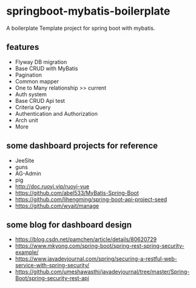 # springboot-mybatis-boilerplate

A boilerplate Template project for spring boot with mybatis.

## features

- Flyway DB migration
- Base CRUD with MyBatis  
- Pagination 
- Common mapper
- One to Many relationship >> current
- Auth system
- Base CRUD Api test
- Criteria Query
- Authentication and Authorization
- Arch unit
- More 

## some dashboard projects for reference 

- JeeSite 
- guns
- AG-Admin
- pig
- http://doc.ruoyi.vip/ruoyi-vue
- https://github.com/abel533/MyBatis-Spring-Boot
- https://github.com/lihengming/spring-boot-api-project-seed
- https://github.com/wyait/manage

## some blog for dashboard design 

- https://blog.csdn.net/pamchen/article/details/80620729
- https://www.mkyong.com/spring-boot/spring-rest-spring-security-example/
- https://www.javadevjournal.com/spring/securing-a-restful-web-service-with-spring-security/
- https://github.com/umeshawasthi/javadevjournal/tree/master/Spring-Boot/spring-security-rest-api
 

